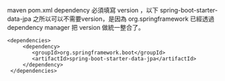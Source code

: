 maven pom.xml dependency 必須填寫 version ，以下 spring-boot-starter-data-jpa 之所以可以不需要version，是因為 org.springframework 已經透過 dependency manager 把 version 做統一整合了。

```
<dependencies> 	 
	 <dependency>  
	    <groupId>org.springframework.boot</groupId>  
	    <artifactId>spring-boot-starter-data-jpa</artifactId>  
	 </dependency>
 </dependencies>
```